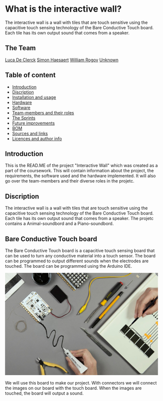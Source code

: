 # What is the interactive wall?

The interactive wall is a wall with tiles that are touch sensitive using the capacitive touch sensing technology of the Bare Conductive Touch board. Each tile has its own output sound that comes from a speaker.

## The Team
[Luca De Clerck](https://github.com/LucaClrk)
[Simon Haesaert](https://github.com/simonJIM)
[William Rogov](https://github.com/Rwill03)
[Unknown](https://github.com/Sha88y)

## Table of content
- [Introduction](#introduction)
- [Discription](#technologies-used)
- [Installation and usage](#installation-and-usage)
- [Hardware](#hardware)
- [Software](#software)
- [Team-members and their roles](#team-membersandtheirroles)
- [The Sprints](#thesprints)
- [Future improvements](#future-improvments)
- [BOM](#BOM)
- [Sources and links](#sources-and-links)
- [Licences and author info](#Licences-and-author-info)


##  Introduction 

This is the READ.ME of the project  "Interactive Wall" which was created as a part of the coursework. This will contain information about the project, the requirements, the software used and the hardware implemented. It will also go over the team-members and their diverse roles in the projetc.

## Discription
The interactive wall is a wall with tiles that are touch sensitive using the capacitive touch sensing technology of the Bare Conductive Touch board. Each tile has its own output sound that comes from a speaker. The projetc contains a Animal-soundbord and a Piano-soundbord.

## Bare Conductive Touch board
The Bare Conductive Touch board is a capacitive touch sensing board that can be used to turn any conductive material into a touch sensor. The board can be programmed to output different sounds when the electrodes are touched. The board can be programmed using the Arduino IDE.

![Bare Conductive Touch board](./img/Bare-Conductive.jpg)

We will use this board to make our project. With connectors we will connect the images on our board with the touch board. When the images are touched, the board will output a sound.